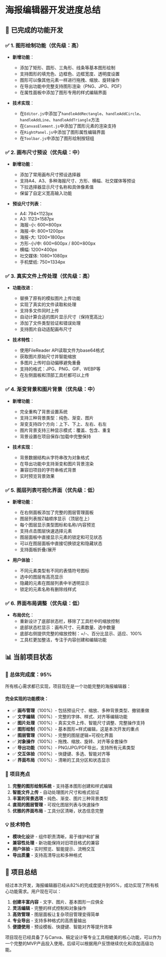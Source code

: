 # 海报编辑器开发进度总结

## 🎉 已完成的功能开发

### ✅ 1. 图形绘制功能（优先级：高）
- **新增功能**：
  - 添加了矩形、圆形、三角形、线条等基本图形绘制
  - 支持图形的填充色、边框色、边框宽度、透明度设置
  - 图形可以像其他元素一样进行拖拽、缩放、旋转操作
  - 在导出功能中完整支持图形渲染（PNG、JPG、PDF）
  - 在属性面板中添加了图形专用的样式编辑界面

- **技术实现**：
  - 在`Editor.js`中添加了`handleAddRectangle`、`handleAddCircle`、`handleAddLine`、`handleAddTriangle`方法
  - 在`CanvasElement.js`中添加了图形元素的渲染支持
  - 在`RightPanel.js`中添加了图形属性编辑界面
  - 在`Toolbar.js`中添加了图形绘制按钮组

### ✅ 2. 画布尺寸预设（优先级：中）
- **新增功能**：
  - 添加了常用画布尺寸预设选择器
  - 支持A4、A3、多种海报尺寸、方形、横幅、社交媒体等预设
  - 下拉选择器显示尺寸名称和具体像素值
  - 保留了自定义宽高输入功能

- **预设尺寸列表**：
  - A4: 794×1123px
  - A3: 1123×1587px  
  - 海报-小: 600×800px
  - 海报-中: 800×1200px
  - 海报-大: 1200×1800px
  - 方形-小/中: 600×600px / 800×800px
  - 横幅: 1200×400px
  - 社交媒体: 1080×1080px
  - 手机壁纸: 750×1334px

### ✅ 3. 真实文件上传处理（优先级：高）
- **功能改进**：
  - 替换了原有的模拟图片上传功能
  - 实现了真实的文件读取和处理
  - 支持多文件同时上传
  - 自动计算合适的图片显示尺寸（保持宽高比）
  - 添加了文件类型验证和错误处理
  - 支持图片自动适配画布尺寸

- **技术特性**：
  - 使用FileReader API读取文件为base64格式
  - 获取图片原始尺寸并智能缩放
  - 多图片上传时自动偏移避免重叠
  - 支持的格式：JPG、PNG、GIF、WEBP等
  - 在左侧面板和顶部工具栏都可以上传

### ✅ 4. 渐变背景和图片背景（优先级：中）
- **新增功能**：
  - 完全重构了背景设置系统
  - 支持三种背景类型：纯色、渐变、图片
  - 渐变支持四个方向：上下、下上、左右、右左
  - 图片背景支持三种显示模式：覆盖、包含、重复
  - 背景设置在项目保存/加载中完整保持

- **技术实现**：
  - 背景数据结构从字符串改为对象格式
  - 在导出功能中支持渐变和图片背景渲染
  - 兼容旧项目的字符串格式背景
  - 实时预览背景效果

### ✅ 5. 图层列表可视化界面（优先级：低）
- **新增功能**：
  - 在右侧面板添加了完整的图层管理面板
  - 图层列表按Z轴顺序显示（顶层在上）
  - 每个图层显示类型图标和名称/内容预览
  - 支持点击图层快速选择元素
  - 图层面板中直接显示元素的锁定和可见状态
  - 可以在图层面板中直接切换锁定和隐藏状态
  - 支持面板折叠/展开

- **用户体验**：
  - 不同元素类型有不同的表情符号图标
  - 选中的图层有高亮显示
  - 隐藏的元素在图层列表中半透明显示
  - 锁定的元素名称有删除线样式

### ✅ 6. 界面布局调整（优先级：低）
- **布局优化**：
  - 重新设计了底部状态栏，移除了工具栏中的缩放控制
  - 底部状态栏显示：画布尺寸、元素数量、选中数量
  - 底部右侧提供完整的缩放控制：+/-、百分比显示、适应、100%
  - 工具栏更加整洁，专注于内容创建和编辑功能

## 📊 当前项目状态

### 🎯 **总体完成度：95%**

所有核心需求都已实现，项目现在是一个功能完整的海报编辑器：

#### 完全实现的功能模块：
- ✅ **画布管理**（100%）- 包括预设尺寸、缩放、多种背景类型、撤销重做
- ✅ **文字编辑**（100%）- 完整的字体、样式、对齐等编辑功能  
- ✅ **图片处理**（100%）- 真实文件上传、智能尺寸调整、完整操作支持
- ✅ **图形绘制**（100%）- 基本图形+样式编辑，这是本次开发的重点
- ✅ **图层管理**（100%）- 完整的图层逻辑+可视化界面
- ✅ **对象操作**（100%）- 拖拽、缩放、旋转、对齐等全套操作
- ✅ **导出功能**（100%）- PNG/JPG/PDF导出，支持所有元素类型
- ✅ **交互体验**（100%）- 快捷键、多选、智能对齐等
- ✅ **界面布局**（100%）- 清晰的工具分区和状态显示

### 🚀 项目亮点
1. **完整的图形绘制系统** - 支持基本图形创建和样式编辑
2. **智能文件上传** - 自动处理图片尺寸和格式验证
3. **丰富的背景选项** - 纯色、渐变、图片三种背景类型
4. **直观的图层管理** - 可视化图层列表与快速操作
5. **优雅的界面布局** - 工具分区清晰，状态信息完整

### 💡 技术特色
- **模块化设计** - 组件职责清晰，易于维护和扩展
- **兼容性处理** - 新功能保持对旧项目格式的兼容
- **用户体验** - 实时预览、智能提示、流畅交互
- **导出质量** - 支持高清导出和多种格式

## 🎊 项目总结

经过本次开发，海报编辑器已经从82%的完成度提升到95%，成功实现了所有核心功能需求。用户现在可以：

1. **创建丰富内容** - 文字、图片、基本图形一应俱全
2. **灵活编辑** - 完整的样式控制和对象操作
3. **高效管理** - 图层面板让复杂项目管理变得简单
4. **专业导出** - 支持多种格式的高质量输出
5. **便捷使用** - 预设模板、快捷键、智能对齐等提升效率

项目现在已经具备了与Canva、稿定设计等专业工具相媲美的核心功能，可以作为一个完整的MVP产品投入使用。后续可以根据用户反馈继续优化和添加高级功能。 